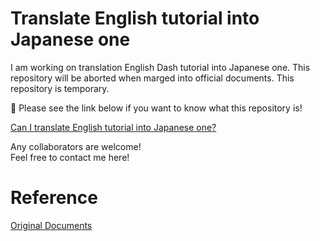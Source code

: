 # Translate English tutorial into Japanese one

I am working on translation English Dash tutorial into Japanese one. 
This repository will be aborted when marged into official documents. This repository is temporary.    

📢 Please see the link below if you want to know what this repository is!  

[Can I translate English tutorial into Japanese one?](https://community.plot.ly/t/can-i-translate-english-tutorial-into-japanese-one/8859?u=ksnt)

Any collaborators are welcome!  
Feel free to contact me here!  

# Reference

[Original Documents](https://github.com/plotly/dash-docs)
